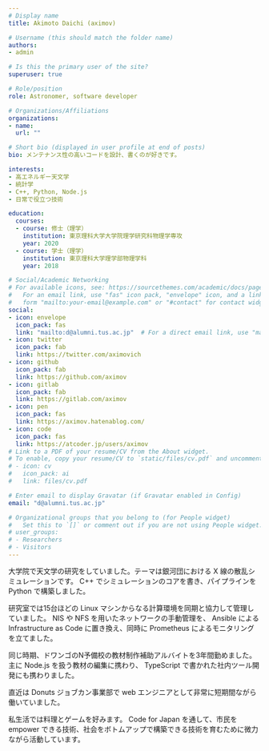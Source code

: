 ```yaml
---
# Display name
title: Akimoto Daichi (aximov)

# Username (this should match the folder name)
authors:
- admin

# Is this the primary user of the site?
superuser: true

# Role/position
role: Astronomer, software developer

# Organizations/Affiliations
organizations:
- name:
  url: ""

# Short bio (displayed in user profile at end of posts)
bio: メンテナンス性の高いコードを設計、書くのが好きです。

interests:
- 高エネルギー天文学
- 統計学
- C++, Python, Node.js
- 日常で役立つ技術

education:
  courses:
  - course: 修士（理学）
    institution: 東京理科大学大学院理学研究科物理学専攻
    year: 2020
  - course: 学士（理学）
    institution: 東京理科大学理学部物理学科
    year: 2018

# Social/Academic Networking
# For available icons, see: https://sourcethemes.com/academic/docs/page-builder/#icons
#   For an email link, use "fas" icon pack, "envelope" icon, and a link in the
#   form "mailto:your-email@example.com" or "#contact" for contact widget.
social:
- icon: envelope
  icon_pack: fas
  link: "mailto:d@alumni.tus.ac.jp"  # For a direct email link, use "mailto:test@example.org".
- icon: twitter
  icon_pack: fab
  link: https://twitter.com/aximovich
- icon: github
  icon_pack: fab
  link: https://github.com/aximov
- icon: gitlab
  icon_pack: fab
  link: https://gitlab.com/aximov
- icon: pen
  icon_pack: fas
  link: https://aximov.hatenablog.com/
- icon: code
  icon_pack: fas
  link: https://atcoder.jp/users/aximov
# Link to a PDF of your resume/CV from the About widget.
# To enable, copy your resume/CV to `static/files/cv.pdf` and uncomment the lines below.
# - icon: cv
#   icon_pack: ai
#   link: files/cv.pdf

# Enter email to display Gravatar (if Gravatar enabled in Config)
email: "d@alumni.tus.ac.jp"

# Organizational groups that you belong to (for People widget)
#   Set this to `[]` or comment out if you are not using People widget.
# user_groups:
# - Researchers
# - Visitors
---
```


大学院で天文学の研究をしていました。テーマは銀河団における X 線の散乱シミュレーションです。 C++ でシミュレーションのコアを書き、パイプラインを Python で構築しました。

研究室では15台ほどの Linux マシンからなる計算環境を同期と協力して管理していました。 NIS や NFS を用いたネットワークの手動管理を、 Ansible による Infrastructure as Code に置き換え、同時に Prometheus によるモニタリングを立てました。

同じ時期、ドワンゴのN予備校の教材制作補助アルバイトを3年間勤めました。主に Node.js を扱う教材の編集に携わり、 TypeScript で書かれた社内ツール開発にも携わりました。

直近は Donuts ジョブカン事業部で web エンジニアとして非常に短期間ながら働いていました。

私生活では料理とゲームを好みます。 Code for Japan を通して、市民を empower できる技術、社会をボトムアップで構築できる技術を育むために微力ながら活動しています。
